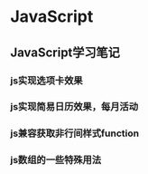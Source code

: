 # JavaScript
<h2>JavaScript学习笔记</h2>
<h3>js实现选项卡效果</h3>
<h3>js实现简易日历效果，每月活动</h3>
<h3>js兼容获取非行间样式function </h3>
<h3>js数组的一些特殊用法</h3>
